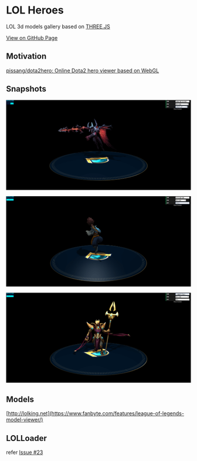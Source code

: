 # LOL Heroes

LOL 3d models gallery based on [THREE.JS](https://threejs.org/)

[View on GitHub Page](https://conv1d.github.io/lol-heroes)

## Motivation

[pissang/dota2hero: Online Dota2 hero viewer based on WebGL](https://github.com/pissang/dota2hero)

## Snapshots

![](./snapshots/1.png)

![](./snapshots/2.png)

![](./snapshots/6.png)

## Models

[http://lolking.net](https://www.fanbyte.com/features/league-of-legends-model-viewer/)

## LOLLoader

refer [Issue #23](https://github.com/tengge1/ShadowEditor/issues/23)
